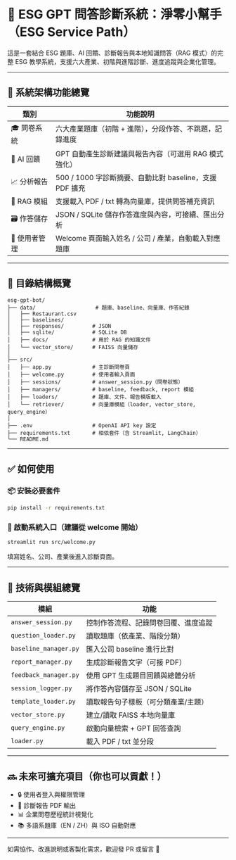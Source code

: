 # 🌱 ESG GPT 問答診斷系統：淨零小幫手（ESG Service Path）

這是一套結合 ESG 題庫、AI 回饋、診斷報告與本地知識問答（RAG 模式）的完整 ESG 教學系統，支援六大產業、初階與進階診斷、進度追蹤與企業化管理。

---

## 🧩 系統架構功能總覽

| 類別 | 功能說明 |
|------|---------|
| 🎓 問卷系統 | 六大產業題庫（初階 + 進階），分段作答、不跳題，記錄進度 |
| 🤖 AI 回饋 | GPT 自動產生診斷建議與報告內容（可選用 RAG 模式強化） |
| 📈 分析報告 | 500 / 1000 字診斷摘要、自動比對 baseline，支援 PDF 擴充 |
| 💬 RAG 模組 | 支援載入 PDF / txt 轉為向量庫，提供問答補充資訊 |
| 🗃️ 作答儲存 | JSON / SQLite 儲存作答進度與內容，可接續、匯出分析 |
| 👤 使用者管理 | Welcome 頁面輸入姓名 / 公司 / 產業，自動載入對應題庫 |

---

## 📁 目錄結構概覽

```
esg-gpt-bot/
├── data/                   # 題庫、baseline、向量庫、作答紀錄
│   ├── Restaurant.csv
│   ├── baselines/
│   ├── responses/         # JSON
│   ├── sqlite/            # SQLite DB
│   ├── docs/              # 用於 RAG 的知識文件
│   └── vector_store/      # FAISS 向量儲存
│
├── src/
│   ├── app.py             # 主診斷問卷頁
│   ├── welcome.py         # 使用者輸入頁面
│   ├── sessions/          # answer_session.py（問卷狀態）
│   ├── managers/          # baseline, feedback, report 模組
│   ├── loaders/           # 題庫、文件、報告模版載入
│   └── retriever/         # 向量庫模組（loader, vector_store, query_engine）
│
├── .env                   # OpenAI API key 設定
├── requirements.txt       # 相依套件（含 Streamlit, LangChain）
└── README.md
```

---

## ✅ 如何使用

### 📦 安裝必要套件
```bash
pip install -r requirements.txt
```

### 🚀 啟動系統入口（建議從 welcome 開始）
```bash
streamlit run src/welcome.py
```

填寫姓名、公司、產業後進入診斷頁面。

---

## 🧠 技術與模組總覽

| 模組 | 功能 |
|------|------|
| `answer_session.py` | 控制作答流程、記錄問卷回覆、進度追蹤 |
| `question_loader.py`| 讀取題庫（依產業、階段分類） |
| `baseline_manager.py`| 匯入公司 baseline 進行比對 |
| `report_manager.py` | 生成診斷報告文字（可接 PDF） |
| `feedback_manager.py`| 使用 GPT 生成題目回饋與總體分析 |
| `session_logger.py` | 將作答內容儲存至 JSON / SQLite |
| `template_loader.py` | 讀取報告句子樣板（可分類產業/主題） |
| `vector_store.py` | 建立/讀取 FAISS 本地向量庫 |
| `query_engine.py` | 啟動向量檢索 + GPT 回答查詢 |
| `loader.py` | 載入 PDF / txt 並分段 |

---

## 🔜 未來可擴充項目（你也可以貢獻！）
- 🔒 使用者登入與權限管理
- 📄 診斷報告 PDF 輸出
- 📊 企業問卷歷程統計視覺化
- 📚 多語系題庫（EN / ZH）與 ISO 自動對應

---

如需協作、改進說明或客製化需求，歡迎發 PR 或留言 🙌

